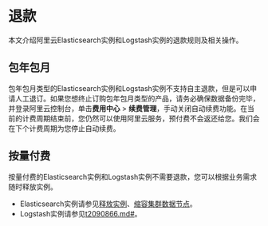 # 退款

本文介绍阿里云Elasticsearch实例和Logstash实例的退款规则及相关操作。

## 包年包月

包年包月类型的Elasticsearch实例和Logstash实例不支持自主退款，但是可以申请人工退订。如果您想终止订购包年包月类型的产品，请务必确保数据备份完毕，并登录阿里云控制台，单击**费用中心** \> **续费管理**，手动关闭自动续费功能。在当前的计费周期结束前，您仍然可以使用阿里云服务，预付费不会返还给您。我们会在下个计费周期为您停止自动续费。

## 按量付费

按量付费的Elasticsearch实例和Logstash实例不需要退款，您可以根据业务需求随时释放实例。

-   Elasticsearch实例请参见[释放实例](/intl.zh-CN/Elasticsearch/管理实例/释放实例.md)、[缩容集群数据节点](/intl.zh-CN/Elasticsearch/升降配实例/缩容集群数据节点.md)。
-   Logstash实例请参见[t2090866.md\#]()。

